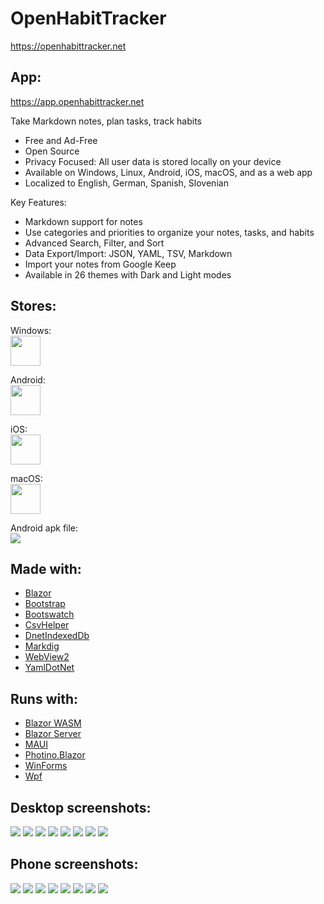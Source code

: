 # OpenHabitTracker

https://openhabittracker.net

## App:

https://app.openhabittracker.net

Take Markdown notes, plan tasks, track habits

- Free and Ad-Free
- Open Source
- Privacy Focused: All user data is stored locally on your device
- Available on Windows, Linux, Android, iOS, macOS, and as a web app
- Localized to English, German, Spanish, Slovenian

Key Features:

- Markdown support for notes
- Use categories and priorities to organize your notes, tasks, and habits
- Advanced Search, Filter, and Sort
- Data Export/Import: JSON, YAML, TSV, Markdown
- Import your notes from Google Keep
- Available in 26 themes with Dark and Light modes

## Stores:

Windows:  
[<img src="OpenHabitTracker.Web/icons/Microsoft.svg" height="48">](https://apps.microsoft.com/detail/9mwzmlxzzllr)

Android:  
[<img src="OpenHabitTracker.Web/icons/Google.svg" height="48">](https://play.google.com/store/apps/details?id=net.openhabittracker)

iOS:  
[<img src="OpenHabitTracker.Web/icons/AppStore.svg" height="48">](https://apps.apple.com/us/app/openhabittracker/id6654885470?platform=iphone)

macOS:  
[<img src="OpenHabitTracker.Web/icons/MacAppStore.svg" height="48">](https://apps.apple.com/us/app/openhabittracker/id6654885470?platform=mac)

Android apk file:  
[<img src="OpenHabitTracker.Web/icons/APKPure.png">](https://apkpure.com/openhabittracker/net.openhabittracker)

## Made with:

*   [Blazor](https://dotnet.microsoft.com/en-us/apps/aspnet/web-apps/blazor)
*   [Bootstrap](https://getbootstrap.com)
*   [Bootswatch](https://bootswatch.com)
*   [CsvHelper](https://joshclose.github.io/CsvHelper)
*   [DnetIndexedDb](https://github.com/amuste/DnetIndexedDb)
*   [Markdig](https://github.com/xoofx/markdig)
*   [WebView2](https://developer.microsoft.com/en-us/microsoft-edge/webview2)
*   [YamlDotNet](https://aaubry.net/pages/yamldotnet.html)

## Runs with:

*   [Blazor WASM](https://learn.microsoft.com/en-us/aspnet/core/blazor)
*   [Blazor Server](https://learn.microsoft.com/en-us/aspnet/core/blazor)
*   [MAUI](https://learn.microsoft.com/en-us/dotnet/maui)
*   [Photino.Blazor](https://github.com/tryphotino/photino.Blazor)
*   [WinForms](https://learn.microsoft.com/en-us/dotnet/desktop/winforms)
*   [Wpf](https://learn.microsoft.com/en-us/dotnet/desktop/wpf)

## Desktop screenshots:

[![](OpenHabitTracker.Web/images/desktop_1_settings.png)](OpenHabitTracker.Web/images/desktop_1_settings.png)
[![](OpenHabitTracker.Web/images/desktop_2_note.png)](OpenHabitTracker.Web/images/desktop_2_note.png)
[![](OpenHabitTracker.Web/images/desktop_3_notes.png)](OpenHabitTracker.Web/images/desktop_3_notes.png)
[![](OpenHabitTracker.Web/images/desktop_4_task.png)](OpenHabitTracker.Web/images/desktop_4_task.png)
[![](OpenHabitTracker.Web/images/desktop_5_tasks.png)](OpenHabitTracker.Web/images/desktop_5_tasks.png)
[![](OpenHabitTracker.Web/images/desktop_6_habit.png)](OpenHabitTracker.Web/images/desktop_6_habit.png)
[![](OpenHabitTracker.Web/images/desktop_7_habits.png)](OpenHabitTracker.Web/images/desktop_7_habits.png)
[![](OpenHabitTracker.Web/images/desktop_8_backup.png)](OpenHabitTracker.Web/images/desktop_8_backup.png)

## Phone screenshots:

[![](OpenHabitTracker.Web/images/phone_1_empty.png)](OpenHabitTracker.Web/images/phone_1_empty.png)
[![](OpenHabitTracker.Web/images/phone_2_notes.png)](OpenHabitTracker.Web/images/phone_2_notes.png)
[![](OpenHabitTracker.Web/images/phone_3_markdown.png)](OpenHabitTracker.Web/images/phone_3_markdown.png)
[![](OpenHabitTracker.Web/images/phone_4_task.png)](OpenHabitTracker.Web/images/phone_4_task.png)
[![](OpenHabitTracker.Web/images/phone_5_habit.png)](OpenHabitTracker.Web/images/phone_5_habit.png)
[![](OpenHabitTracker.Web/images/phone_6_search.png)](OpenHabitTracker.Web/images/phone_6_search.png)
[![](OpenHabitTracker.Web/images/phone_7_settings.png)](OpenHabitTracker.Web/images/phone_7_settings.png)
[![](OpenHabitTracker.Web/images/phone_8_backup.png)](OpenHabitTracker.Web/images/phone_8_backup.png)